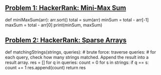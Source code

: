 ## [Problem 1: HackerRank: Mini-Max Sum](https://www.hackerrank.com/challenges/mini-max-sum/problem)
      
  def miniMaxSum(arr):
      arr.sort()
      total = sum(arr)
      minSum = total - arr[-1]
      maxSum = total - arr[0]
      print(minSum, maxSum)

## [Problem 2: HackerRank: Sparse Arrays](https://www.hackerrank.com/challenges/sparse-arrays/problem)
      
  def matchingStrings(strings, queries):
      # brute force: traverse queries:
      # for each query, check how many strings matched. Append the result into a result array. 
      res = [] 
      for q in queries:
          count = 0 
          for s in strings: 
              if q == s: 
                  count += 1 
          res.append(count)
      return res 



